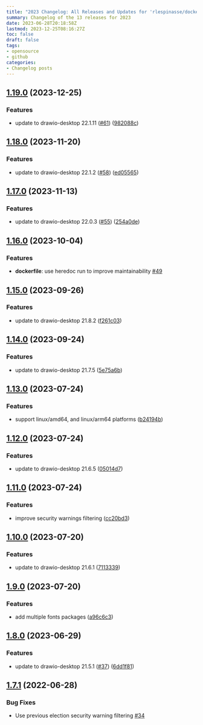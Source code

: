 ```yaml
---
title: "2023 Changelog: All Releases and Updates for 'rlespinasse/docker-drawio-desktop-headless'"
summary: Changelog of the 13 releases for 2023
date: 2023-06-28T20:18:58Z
lastmod: 2023-12-25T08:16:27Z
toc: false
draft: false
tags:
- opensource
- github
categories:
- Changelog posts
---
```

## [1.19.0](https://github.com/rlespinasse/docker-drawio-desktop-headless/compare/v1.18.0...v1.19.0) (2023-12-25)


### Features

* update to drawio-desktop 22.1.11 ([#61](https://github.com/rlespinasse/docker-drawio-desktop-headless/issues/61)) ([982088c](https://github.com/rlespinasse/docker-drawio-desktop-headless/commit/982088cf01fb272ec6747a362645cbaf5fc956ad))



## [1.18.0](https://github.com/rlespinasse/docker-drawio-desktop-headless/compare/v1.17.0...v1.18.0) (2023-11-20)


### Features

* update to drawio-desktop 22.1.2 ([#58](https://github.com/rlespinasse/docker-drawio-desktop-headless/issues/58)) ([ed05565](https://github.com/rlespinasse/docker-drawio-desktop-headless/commit/ed055650aa3f89f0bd4e1f67fdd03714e422adb7))



## [1.17.0](https://github.com/rlespinasse/docker-drawio-desktop-headless/compare/v1.16.0...v1.17.0) (2023-11-13)


### Features

* update to drawio-desktop 22.0.3 ([#55](https://github.com/rlespinasse/docker-drawio-desktop-headless/issues/55)) ([254a0de](https://github.com/rlespinasse/docker-drawio-desktop-headless/commit/254a0de90e948386981e81816afb802debcac162))



## [1.16.0](https://github.com/rlespinasse/docker-drawio-desktop-headless/compare/v1.15.0...v1.16.0) (2023-10-04)


### Features

* **dockerfile**: use heredoc run to improve maintainability [#49](https://github.com/rlespinasse/docker-drawio-desktop-headless/issues/49)




## [1.15.0](https://github.com/rlespinasse/docker-drawio-desktop-headless/compare/v1.14.0...v1.15.0) (2023-09-26)


### Features

* update to drawio-desktop 21.8.2 ([f261c03](https://github.com/rlespinasse/docker-drawio-desktop-headless/commit/f261c03316d9236ffbff9821ccd783414e2f92e0))



## [1.14.0](https://github.com/rlespinasse/docker-drawio-desktop-headless/compare/v1.13.0...v1.14.0) (2023-09-24)


### Features

* update to drawio-desktop 21.7.5 ([5e75a6b](https://github.com/rlespinasse/docker-drawio-desktop-headless/commit/5e75a6b5bf9774f38ad1a63cdb2e1410fa9d9d24))



## [1.13.0](https://github.com/rlespinasse/docker-drawio-desktop-headless/compare/v1.12.0...v1.13.0) (2023-07-24)


### Features

* support linux/amd64, and linux/arm64 platforms ([b24194b](https://github.com/rlespinasse/docker-drawio-desktop-headless/commit/b24194b513de196a23d84ffdba69a321fb99763b))



## [1.12.0](https://github.com/rlespinasse/docker-drawio-desktop-headless/compare/v1.11.0...v1.12.0) (2023-07-24)


### Features

* update to drawio-desktop 21.6.5 ([05014d7](https://github.com/rlespinasse/docker-drawio-desktop-headless/commit/05014d7b612ebe0f2e34abee9e9f1200c38a26f9))



## [1.11.0](https://github.com/rlespinasse/docker-drawio-desktop-headless/compare/v1.10.0...v1.11.0) (2023-07-24)


### Features

* improve security warnings filtering ([cc20bd3](https://github.com/rlespinasse/docker-drawio-desktop-headless/commit/cc20bd39890a382c0bf2e15508c9bd2436b7307b))



## [1.10.0](https://github.com/rlespinasse/docker-drawio-desktop-headless/compare/v1.9.0...v1.10.0) (2023-07-20)


### Features

* update to drawio-desktop 21.6.1 ([7113339](https://github.com/rlespinasse/docker-drawio-desktop-headless/commit/71133394f60baa0ac23ce41c2112810e6efffd50))



## [1.9.0](https://github.com/rlespinasse/docker-drawio-desktop-headless/compare/v1.8.0...v1.9.0) (2023-07-20)


### Features

* add multiple fonts packages ([a96c6c3](https://github.com/rlespinasse/docker-drawio-desktop-headless/commit/a96c6c33190d1c8c625cb7cfd2d0b37aa1b20eee))



## [1.8.0](https://github.com/rlespinasse/docker-drawio-desktop-headless/compare/v1.7.1...v1.8.0) (2023-06-29)


### Features

* update to drawio-desktop 21.5.1 ([#37](https://github.com/rlespinasse/docker-drawio-desktop-headless/issues/37)) ([6dd1f81](https://github.com/rlespinasse/docker-drawio-desktop-headless/commit/6dd1f8161c4e480646b4c75693d75e7e542be205))



## [1.7.1](http://github.com/rlespinasse/docker-drawio-desktop-headless/compare/1.7.0...1.7.1) (2022-06-28)


### Bug Fixes

* Use previous election security warning filtering [#34](https://github.com/rlespinasse/docker-drawio-desktop-headless/pull/34)




